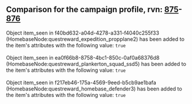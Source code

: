 ## Comparison for the campaign profile, rvn: [875](https://github.com/PRO100KatYT/FortniteProfileRevisions/tree/main/profiles/campaign/875%20campaign.json)-[876](https://github.com/PRO100KatYT/FortniteProfileRevisions/tree/main/profiles/campaign/876%20campaign.json)

Object item_seen in f40bd632-a04d-4278-a331-f4040c255f33 (HomebaseNode:questreward_expedition_propplane2) has been added to the item's attributes with the following value: `true`
<br><br>
Object item_seen in ea0f66b8-8758-4bc1-850c-0af0a68376d8 (HomebaseNode:questreward_plankerton_squad_ssd5) has been added to the item's attributes with the following value: `true`
<br><br>
Object item_seen in f217eb46-175a-4569-9eed-b5cb9ae1bafa (HomebaseNode:questreward_homebase_defender3) has been added to the item's attributes with the following value: `true`
<br><br>
